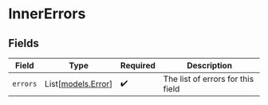 # InnerErrors


## Fields

| Field                                    | Type                                     | Required                                 | Description                              |
| ---------------------------------------- | ---------------------------------------- | ---------------------------------------- | ---------------------------------------- |
| `errors`                                 | List[[models.Error](../models/error.md)] | :heavy_check_mark:                       | The list of errors for this field        |